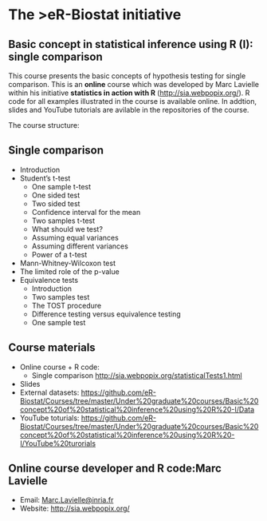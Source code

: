 # The >eR-Biostat initiative
## Basic concept in statistical inference using R (I): single comparison

This course presents the basic concepts of  hypothesis testing for single comparison. 
This is an **online** course which was developed by Marc Lavielle within his initiative **statistics in action with R** (http://sia.webpopix.org/).  R code for all examples illustrated in the course is available online. In addtion, slides and YouTube tutorials are avilable in the repositories of the course.

The course structure:

## Single comparison
* Introduction
* Student’s t-test
  + One sample t-test
  + One sided test
  + Two sided test
  + Confidence interval for the mean
  + Two samples t-test
  + What should we test?
  + Assuming equal variances
  + Assuming different variances
  + Power of a t-test
*  Mann-Whitney-Wilcoxon test
* The limited role of the p-value
* Equivalence tests
  + Introduction
  + Two samples test
  + The TOST procedure
  + Difference testing versus equivalence testing
  + One sample test

## Course materials
* Online course + R code:
  + Single comparison http://sia.webpopix.org/statisticalTests1.html
* Slides
* External datasets: https://github.com/eR-Biostat/Courses/tree/master/Under%20graduate%20courses/Basic%20concept%20of%20statistical%20inference%20using%20R%20-I/Data
* YouTube toturials: https://github.com/eR-Biostat/Courses/tree/master/Under%20graduate%20courses/Basic%20concept%20of%20statistical%20inference%20using%20R%20-I/YouTube%20turorials

## Online course developer and R code:Marc Lavielle 
* Email: Marc.Lavielle@inria.fr
* Website: http://sia.webpopix.org/ 

